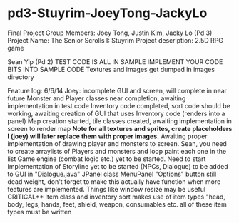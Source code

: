 pd3-Stuyrim-JoeyTong-JackyLo
============================

Final Project
Group Members: Joey Tong, Justin Kim, Jacky Lo (Pd 3)
Project Name: The Senior Scrolls I: Stuyrim
Project description: 2.5D RPG game

 Sean Yip (Pd 2)
  TEST CODE IS ALL IN SAMPLE IMPLEMENT YOUR CODE BITS INTO SAMPLE CODE
  Textures and images get dumped in images directory 
  
  Feature log: 
  6/6/14 
  Joey:
  incomplete GUI and screen, will complete in near future
  Monster and Player classes near completion, awaiting implementation in test code
  Inventory code completed, sort code should be working, awaiting creation of GUI that uses Inventory code (renders into a panel) 
  Map creation started, tile classes created, awaiting implementation in screen to render map 
  **Note for all textures and sprites, create placeholders I (joey) will later replace them with proper images.**
  Awaiting proper implementation of drawing player and monsters to screen. Sean, you need to create arraylists of Players and monsters and loop paint each one in the list
  Game engine (combat logic etc.) yet to be started. Need to start
  Implementation of Storyline yet to be started (NPCs, Dialogue) to be added to GUI in "Dialogue.java" JPanel class
  MenuPanel "Options" button still dead weight, don't forget to make this actually have function when more features are implemented. Things like window resize may be useful
  CRITICAL** Item class and inventory sort makes use of item types "head, body, legs, hands, feet, shield, weapon, consumables etc. all of these item types must be written 
  
